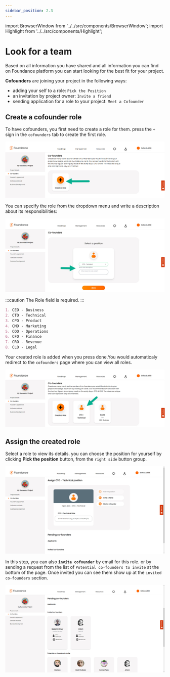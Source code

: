 ```yaml
---
sidebar_position: 2.3
---
```


import BrowserWindow from '../../src/components/BrowserWindow';
import Highlight from '../../src/components/Highlight';

# Look for a team

Based on all information you have shared and all information you can find on Foundance platform you can start looking for the best fit for your project.

**Cofounders** are joining your project in the following ways:

- adding your self to a role: `Pick the Position`
- an invitation by project owner: `Invite a friend`
- sending application for a role to your project: `Meet a Cofounder`

## Create a cofounder role

To have cofounders, you first need to create a role for them. press the `+` sign in the `cofounders` tab to create the first role.
<BrowserWindow url="https://app.foundance.org/dashboard/roadmap/founders/[project-id]">

![Add Cofounder Role](/img/4-add-cofounder-role.jpg "Add Cofounder Role")
</BrowserWindow>

You can specify the role from the dropdown menu and write a description about its responsibilities:
<BrowserWindow url="https://app.foundance.org/dashboard/roadmap/founders/[project-id]/create-role">

![Cofounder Details Form](/img/4-cofounder-details-form.jpg "Cofounder Details Form")
</BrowserWindow>

:::caution
The Role field is required.
:::

```md title="Available Roles" {2}
1. CEO - Business
2. CTO - Technical
3. CPO - Product
4. CMO - Marketing
5. COO - Operations
6. CFO - Finance
7. CRO - Revenue
8. CLO - Legal
```

Your created role is added when you press <Highlight>done</Highlight>.You would automaticaly redirect to the `cofounders` page where you can view all roles.

<BrowserWindow url="https://app.foundance.org/dashboard/roadmap/founders/[project-id]">

![Cofounder Added](/img/4-cofounder-role-added.jpg "Cofounder Added")
</BrowserWindow>

## Assign the created role

Select a role to view its details. you can choose the position for yourself by clicking **Pick the position** button, from the `right side` button group.

<BrowserWindow url="https://app.testnet.foundance.org/dashboard/roadmap/founders/[project-id]/[role-id]">

![Role Assignment](/img/4-cofounder-role-assignment.jpg "Role Assignment")
</BrowserWindow>

In this step, you can also **`invite cofounder`** by email for this role. or by sending a request from the list of `Potential co-founders to invite` at the bottom of the page. Once invited you can see them show up at the `invited co-founders` section.

<BrowserWindow url="https://app.testnet.foundance.org/dashboard/roadmap/founders/[project-id]/[role-id]">

![Cofounder Pick Options](/img/4-cofounder-role-invited.jpg "Cofounder Pick Options")
</BrowserWindow>
